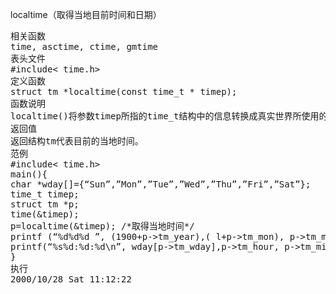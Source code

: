 localtime（取得当地目前时间和日期）
<pre>相关函数
time, asctime, ctime, gmtime
表头文件
#include< time.h>
定义函数
struct tm *localtime(const time_t * timep);
函数说明
localtime()将参数timep所指的time_t结构中的信息转换成真实世界所使用的时间日期表示方法，然后将结果由结构tm返回。结构tm的定义请参考gmtime()。此函数返回的时间日期已经转换成当地时区。
返回值
返回结构tm代表目前的当地时间。
范例
#include< time.h>
main(){
char *wday[]={“Sun”,”Mon”,”Tue”,”Wed”,”Thu”,”Fri”,”Sat”};
time_t timep;
struct tm *p;
time(&timep);
p=localtime(&timep); /*取得当地时间*/
printf (“%d%d%d ”, (1900+p->tm_year),( l+p->tm_mon), p->tm_mday);
printf(“%s%d:%d:%d\n”, wday[p->tm_wday],p->tm_hour, p->tm_min, p->tm_sec);
}
执行
2000/10/28 Sat 11:12:22</pre>